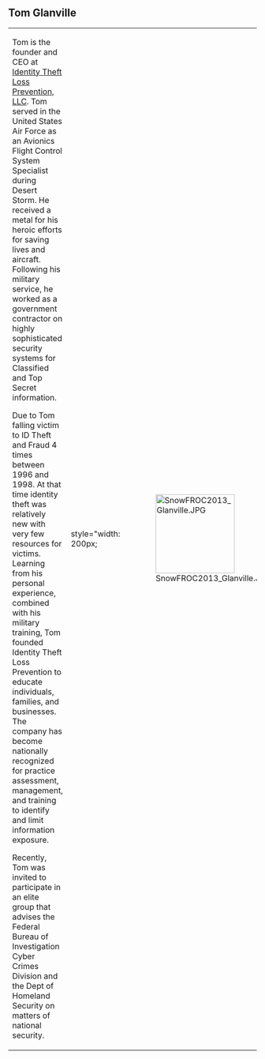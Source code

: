 ## Tom Glanville

<table>
<tbody>
<tr class="odd">
<td><p>Tom is the founder and CEO at <a href="http://www.idtlp.com/">Identity Theft Loss Prevention, LLC</a>. Tom served in the United States Air Force as an Avionics Flight Control System Specialist during Desert Storm. He received a metal for his heroic efforts for saving lives and aircraft. Following his military service, he worked as a government contractor on highly sophisticated security systems for Classified and Top Secret information.</p>
<p>Due to Tom falling victim to ID Theft and Fraud 4 times between 1996 and 1998. At that time identity theft was relatively new with very few resources for victims. Learning from his personal experience, combined with his military training, Tom founded Identity Theft Loss Prevention to educate individuals, families, and businesses. The company has become nationally recognized for practice assessment, management, and training to identify and limit information exposure.</p>
<p>Recently, Tom was invited to participate in an elite group that advises the Federal Bureau of Investigation Cyber Crimes Division and the Dept of Homeland Security on matters of national security.</p></td>
<td><p>style="width: 200px;</p></td>
<td></td>
<td><figure>
<img src="SnowFROC2013_Glanville.JPG" title="SnowFROC2013_Glanville.JPG" alt="SnowFROC2013_Glanville.JPG" width="160" /><figcaption>SnowFROC2013_Glanville.JPG</figcaption>
</figure></td>
</tr>
</tbody>
</table>
